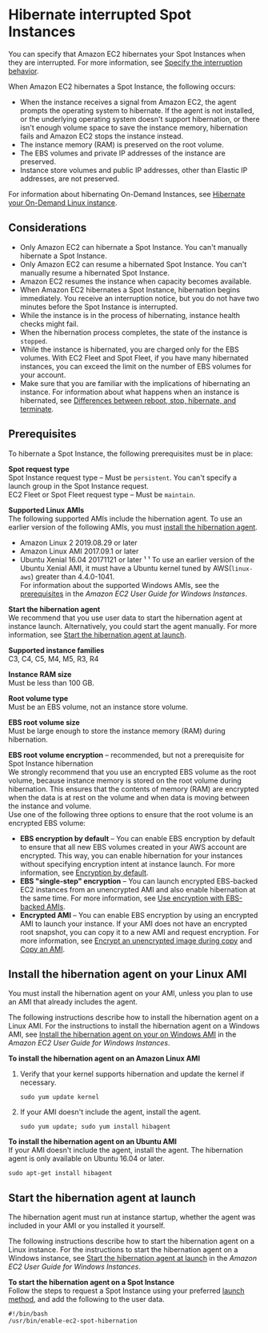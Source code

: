 # Hibernate interrupted Spot Instances<a name="hibernate-spot-instances"></a>

You can specify that Amazon EC2 hibernates your Spot Instances when they are interrupted\. For more information, see [Specify the interruption behavior](interruption-behavior.md#specifying-spot-interruption-behavior)\.

When Amazon EC2 hibernates a Spot Instance, the following occurs:
+ When the instance receives a signal from Amazon EC2, the agent prompts the operating system to hibernate\. If the agent is not installed, or the underlying operating system doesn't support hibernation, or there isn't enough volume space to save the instance memory, hibernation fails and Amazon EC2 stops the instance instead\.
+ The instance memory \(RAM\) is preserved on the root volume\.
+ The EBS volumes and private IP addresses of the instance are preserved\.
+ Instance store volumes and public IP addresses, other than Elastic IP addresses, are not preserved\. 

For information about hibernating On\-Demand Instances, see [Hibernate your On\-Demand Linux instance](Hibernate.md)\.

## Considerations<a name="hibernate-interrupted-spot-instances-considerations"></a>
+ Only Amazon EC2 can hibernate a Spot Instance\. You can't manually hibernate a Spot Instance\.
+ Only Amazon EC2 can resume a hibernated Spot Instance\. You can't manually resume a hibernated Spot Instance\.
+ Amazon EC2 resumes the instance when capacity becomes available\.
+ When Amazon EC2 hibernates a Spot Instance, hibernation begins immediately\. You receive an interruption notice, but you do not have two minutes before the Spot Instance is interrupted\.
+ While the instance is in the process of hibernating, instance health checks might fail\.
+ When the hibernation process completes, the state of the instance is `stopped`\.
+ While the instance is hibernated, you are charged only for the EBS volumes\. With EC2 Fleet and Spot Fleet, if you have many hibernated instances, you can exceed the limit on the number of EBS volumes for your account\.
+ Make sure that you are familiar with the implications of hibernating an instance\. For information about what happens when an instance is hibernated, see [Differences between reboot, stop, hibernate, and terminate](ec2-instance-lifecycle.md#lifecycle-differences)\.

## Prerequisites<a name="spot-instance-hibernation-prerequisites"></a>

To hibernate a Spot Instance, the following prerequisites must be in place:

**Spot request type**  
Spot Instance request type – Must be `persistent`\. You can't specify a launch group in the Spot Instance request\.  
EC2 Fleet or Spot Fleet request type – Must be `maintain`\.

**Supported Linux AMIs**  
The following supported AMIs include the hibernation agent\. To use an earlier version of the following AMIs, you must [install the hibernation agent](#install-spot-instance-hibernation-agent)\.  
+ Amazon Linux 2 2019\.08\.29 or later
+ Amazon Linux AMI 2017\.09\.1 or later
+ Ubuntu Xenial 16\.04 20171121 or later ¹
¹ To use an earlier version of the Ubuntu Xenial AMI, it must have a Ubuntu kernel tuned by AWS\(`linux-aws`\) greater than 4\.4\.0\-1041\.  
For information about the supported Windows AMIs, see the [prerequisites](https://docs.aws.amazon.com/AWSEC2/latest/WindowsGuide/hibernate-spot-instances.html#spot-instance-hibernation-prerequisites) in the *Amazon EC2 User Guide for Windows Instances*\.

**Start the hibernation agent**  
We recommend that you use user data to start the hibernation agent at instance launch\. Alternatively, you could start the agent manually\. For more information, see [Start the hibernation agent at launch](#start-spot-instance-hibernation-agent)\.

**Supported instance families**  
C3, C4, C5, M4, M5, R3, R4

**Instance RAM size**  
Must be less than 100 GB\.

**Root volume type**  
Must be an EBS volume, not an instance store volume\.

**EBS root volume size**  
Must be large enough to store the instance memory \(RAM\) during hibernation\.

**EBS root volume encryption** – recommended, but not a prerequisite for Spot Instance hibernation  
We strongly recommend that you use an encrypted EBS volume as the root volume, because instance memory is stored on the root volume during hibernation\. This ensures that the contents of memory \(RAM\) are encrypted when the data is at rest on the volume and when data is moving between the instance and volume\.  
Use one of the following three options to ensure that the root volume is an encrypted EBS volume:  
+ **EBS encryption by default** – You can enable EBS encryption by default to ensure that all new EBS volumes created in your AWS account are encrypted\. This way, you can enable hibernation for your instances without specifying encryption intent at instance launch\. For more information, see [Encryption by default](EBSEncryption.md#encryption-by-default)\.
+ **EBS "single\-step" encryption** – You can launch encrypted EBS\-backed EC2 instances from an unencrypted AMI and also enable hibernation at the same time\. For more information, see [Use encryption with EBS\-backed AMIs](AMIEncryption.md)\.
+ **Encrypted AMI** – You can enable EBS encryption by using an encrypted AMI to launch your instance\. If your AMI does not have an encrypted root snapshot, you can copy it to a new AMI and request encryption\. For more information, see [Encrypt an unencrypted image during copy](AMIEncryption.md#copy-unencrypted-to-encrypted) and [Copy an AMI](CopyingAMIs.md#ami-copy-steps)\. 

## Install the hibernation agent on your Linux AMI<a name="install-spot-instance-hibernation-agent"></a>

You must install the hibernation agent on your AMI, unless you plan to use an AMI that already includes the agent\. 

The following instructions describe how to install the hibernation agent on a Linux AMI\. For the instructions to install the hibernation agent on a Windows AMI, see [Install the hibernation agent on your on Windows AMI](https://docs.aws.amazon.com/AWSEC2/latest/WindowsGuide/hibernate-spot-instances.html#install-spot-instance-hibernation-agent) in the *Amazon EC2 User Guide for Windows Instances*\.

**To install the hibernation agent on an Amazon Linux AMI**

1. Verify that your kernel supports hibernation and update the kernel if necessary\.

   ```
   sudo yum update kernel
   ```

1. If your AMI doesn't include the agent, install the agent\.

   ```
   sudo yum update; sudo yum install hibagent
   ```

**To install the hibernation agent on an Ubuntu AMI**  
If your AMI doesn't include the agent, install the agent\. The hibernation agent is only available on Ubuntu 16\.04 or later\.

```
sudo apt-get install hibagent
```

## Start the hibernation agent at launch<a name="start-spot-instance-hibernation-agent"></a>

The hibernation agent must run at instance startup, whether the agent was included in your AMI or you installed it yourself\.

The following instructions describe how to start the hibernation agent on a Linux instance\. For the instructions to start the hibernation agent on a Windows instance, see [Start the hibernation agent at launch](https://docs.aws.amazon.com/AWSEC2/latest/WindowsGuide/hibernate-spot-instances.html#start-spot-instance-hibernation-agent) in the *Amazon EC2 User Guide for Windows Instances*\.

**To start the hibernation agent on a Spot Instance**  
Follow the steps to request a Spot Instance using your preferred [launch method](LaunchingAndUsingInstances.md), and add the following to the user data\.

```
#!/bin/bash
/usr/bin/enable-ec2-spot-hibernation
```